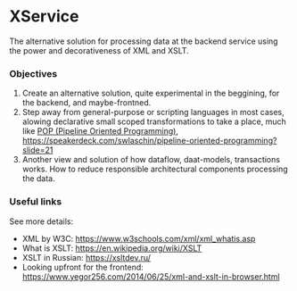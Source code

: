 # XService
The alternative solution for processing data at the backend service using the power and decorativeness of XML and XSLT.

### Objectives
1. Create an alternative solution, quite experimental in the beggining, for the backend, and maybe-frontned.
2. Step away from general-purpose or scripting languages in most cases, alowing declarative small scoped transformations to take a place, much like [POP (Pipeline Oriented Programming)](https://fsharpforfunandprofit.com/pipeline/), https://speakerdeck.com/swlaschin/pipeline-oriented-programming?slide=21
3. Another view and solution of how dataflow, daat-models, transactions works. How to reduce responsible architectural components processing the data.

### Useful links
See more details:
- XML by W3C: https://www.w3schools.com/xml/xml_whatis.asp
- What is XSLT: https://en.wikipedia.org/wiki/XSLT
- XSLT in Russian: https://xsltdev.ru/
- Looking upfront for the frontend: https://www.yegor256.com/2014/06/25/xml-and-xslt-in-browser.html